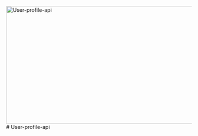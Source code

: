 <img src="https://socialify.git.ci/SANEH2015/User-profile-api/image?language=1&owner=1&name=1&stargazers=1&theme=Light" alt="User-profile-api" width="640" height="320" />
# User-profile-api
